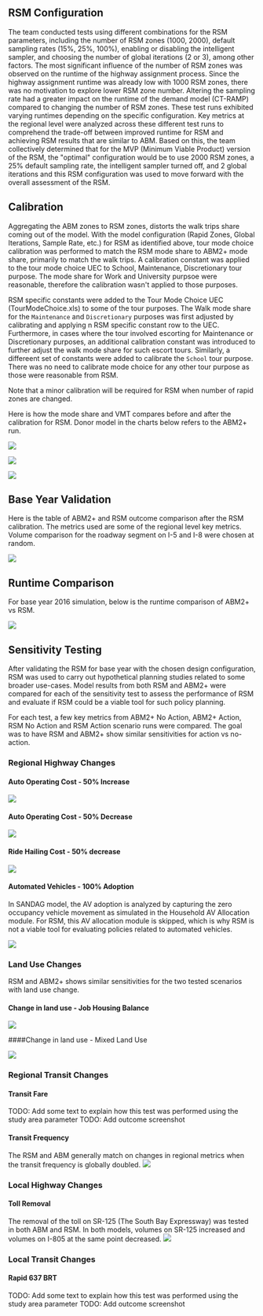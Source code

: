 ## RSM Configuration
The team conducted tests using different combinations for the RSM parameters, including the number of RSM zones (1000, 2000), default sampling rates (15%, 25%, 100%), enabling or disabling the intelligent sampler, and choosing the number of global iterations (2 or 3), among other factors. The most significant influence of the number of RSM zones was observed on the runtime of the highway assignment process. Since the highway assignment runtime was already low with 1000 RSM zones, there was no motivation to explore lower RSM zone number. Altering the sampling rate had a greater impact on the runtime of the demand model (CT-RAMP) compared to changing the number of RSM zones. These test runs exhibited varying runtimes depending on the specific configuration. Key metrics at the regional level were analyzed across these different test runs to comprehend the trade-off between improved runtime for RSM and achieving RSM results that are similar to ABM. Based on this, the team collectively determined that for the MVP (Minimum Viable Product) version of the RSM, the "optimal" configuration would be to use 2000 RSM zones, a 25% default sampling rate, the intelligent sampler turned off, and 2 global iterations and this RSM configuration was used to move forward with the overall assessment of the RSM.  

## Calibration
Aggregating the ABM zones to RSM zones, distorts the walk trips share coming out of the model. With the model configuration (Rapid Zones, Global Iterations, Sample Rate, etc.) for RSM as identified above, tour mode choice calibration was performed to match the RSM mode share to ABM2+ mode share, primarily to match the walk trips. A calibration constant was applied to the tour mode choice UEC to School, Maintenance, Discretionary tour purpose. The mode share for Work and University purpsoe were reasonable, therefore the calibration wasn't applied to those purposes. 

RSM specific constants were added to the Tour Mode Choice UEC (TourModeChoice.xls) to some of the tour purposes. The Walk mode share for the `Maintenance` and `Discretionary` purposes was first adjusted by calibrating and applying n RSM specific constant row to the UEC. Furthermore, in cases where the tour involved escorting for Maintenance or Discretionary purposes, an additional calibration constant was introduced to further adjust the walk mode share for such escort tours. Similarly, a differeent set of constants were added to calibrate the `School` tour purpose. There was no need to calibrate mode choice for any other tour purpose as those were reasonable from RSM. 

Note that a minor calibration will be required for RSM when number of rapid zones are changed.

Here is how the mode share and VMT compares before and after the calibration for RSM. Donor model in the charts below refers to the ABM2+ run. 

![](images\assessment\mode_share_calibrated.PNG)

![](images\assessment\vmt_by_class_calibrated.PNG)

![](images\assessment\total_vmt_calibrated.PNG)

## Base Year Validation
Here is the table of ABM2+ and RSM outcome comparison after the RSM calibration. The metrics used are some of the regional level key metrics. Volume comparison for the roadway segment on I-5 and I-8 were chosen at random. 

![](images\assessment\validation_performance.PNG)


## Runtime Comparison 
For base year 2016 simulation, below is the runtime comparison of ABM2+ vs RSM. 

![](images\assessment\runtime_performance.PNG)

## Sensitivity Testing
After validating the RSM for base year with the chosen design configuration, RSM was used to carry out hypothetical planning studies related to some broader use-cases. Model results from both RSM and ABM2+ were compared for each of the sensitivity test to assess the performance of RSM and evaluate if RSM could be a viable tool for such policy planning. 

For each test, a few key metrics from ABM2+ No Action, ABM2+ Action, RSM No Action and RSM Action scenario runs were compared. The goal was to have RSM and ABM2+ show similar sensitivities for action vs no-action. 

### Regional Highway Changes

#### Auto Operating Cost - 50% Increase

![](images\assessment\elasticity_CMPR_AOC_plus_50pct.PNG)



#### Auto Operating Cost - 50% Decrease

![](images\assessment\elasticity_CMPR_AOC_minus_50pct.PNG)



#### Ride Hailing Cost - 50% decrease

![](images\assessment\elasticity_CMPR_RHC_minus_50pct.PNG)



#### Automated Vehicles - 100% Adoption

In SANDAG model, the AV adoption is analyzed by capturing the zero occupancy vehicle movement as simulated in the Household AV Allocation module. For RSM, this AV allocation module is skipped, which is why RSM is not a viable tool for evaluating policies related to automated vehicles. 

![](images\assessment\elasticity_comparison_AV_100pct.PNG)



### Land Use Changes

RSM and ABM2+ shows similar sensitivities for the two tested scenarios with land use change. 

#### Change in land use - Job Housing Balance

![](images\assessment\elasticity_comparison_JOB_HH.PNG)



####Change in land use - Mixed Land Use 

![](images\assessment\elasticity_comparison_Mixed_LU.PNG)



### Regional Transit Changes

#### Transit Fare

TODO: Add some text to explain how this test was performed using the study area parameter
TODO: Add outcome screenshot

#### Transit Frequency

The RSM and ABM generally match on changes in regional metrics when the transit frequency is globally doubled.
![](images\assessment\elasticity_comparison_TransitFrequencyIncrease.PNG)


### Local Highway Changes

#### Toll Removal

The removal of the toll on SR-125 (The South Bay Expressway) was tested in both ABM and RSM. In both models, volumes on SR-125 increased and volumes on I-805 at the same point decreased.
![](images\assessment\elasticity_comparison_SR125TollRemoval.PNG)



### Local Transit Changes

#### Rapid 637 BRT

TODO: Add some text to explain how this test was performed using the study area parameter
TODO: Add outcome screenshot
